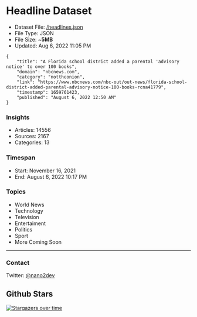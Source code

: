 # Headline Dataset

- Dataset File: [/headlines.json](https://raw.githubusercontent.com/fwd/news/master/headlines.json) 
- File Type: JSON
- File Size: ~**5MB**
- Updated: Aug 6, 2022 11:05 PM

```
{
    "title": "A Florida school district added a parental 'advisory notice' to over 100 books",
    "domain": "nbcnews.com",
    "category": "nottheonion",
    "link": "https://www.nbcnews.com/nbc-out/out-news/florida-school-district-added-parental-advisory-notice-100-books-rcna41779",
    "timestamp": 1659761423,
    "published": "August 6, 2022 12:50 AM"
}
```

### Insights

- Articles: 14556
- Sources: 2167
- Categories: 13

### Timespan

- Start: November 16, 2021
- End: August 6, 2022 10:17 PM

### Topics

- World News
- Technology
- Television
- Entertaiment
- Politics
- Sport
- More Coming Soon

---

### Contact 

Twitter: [@nano2dev](https://twitter.com/nano2dev)

## Github Stars

[![Stargazers over time](https://starchart.cc/fwd/news.svg)](https://starchart.cc/fwd/news)
	